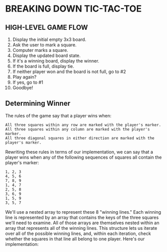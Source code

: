 # BREAKING DOWN TIC-TAC-TOE

## HIGH-LEVEL GAME FLOW

1. Display the initial empty 3x3 board.
2. Ask the user to mark a square.
3. Computer marks a square.
4. Display the updated board state.
5. If it's a winning board, display the winner.
6. If the board is full, display tie.
7. If neither player won and the board is not full, go to #2
8. Play again?
9. If yes, go to #1
10. Goodbye!

## Determining Winner

The rules of the game say that a player wins when:

    All three squares within any row are marked with the player's marker.
    All three squares within any column are marked with the player's marker.
    All three diagonal squares in either direction are marked with the player's marker.

Rewriting these rules in terms of our implementation, we can say that a player wins when any of the following sequences of squares all contain the player's marker:

    1, 2, 3
    4, 5, 6
    7, 8, 9
    1, 4, 7
    2, 5, 8
    3, 6, 9
    1, 5, 9
    3, 5, 7

We'll use a nested array to represent these 8 "winning lines." Each winning line is represented by an array that contains the keys of the three squares we'll need to examine. All of those arrays are themselves nested within an array that represents all of the winning lines. This structure lets us iterate over all of the possible winning lines, and, within each iteration, check whether the squares in that line all belong to one player. Here's our implementation:
